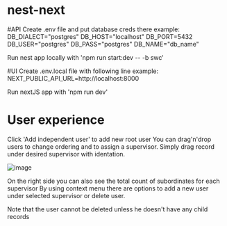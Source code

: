 # nest-next

#API
Create .env file and put database creds there
example:
DB_DIALECT="postgres"
DB_HOST="localhost"
DB_PORT=5432
DB_USER="postgres"
DB_PASS="postgres"
DB_NAME="db_name"

Run nest app locally with 'npm run start:dev -- -b swc'

#UI
Create .env.local file with following line
example:
NEXT_PUBLIC_API_URL=http://localhost:8000

Run nextJS app with 'npm run dev'

# User experience
Click 'Add independent user' to add new root user
You can drag'n'drop users to change ordering and to assign a supervisor. 
Simply drag record under desired supervisor with identation.

![image](https://github.com/petr-istratov/nest-next/assets/11350849/6796f21c-2e1b-41de-9b36-6ffe8a6012b1)

On the right side you can also see the total count of subordinates for each supervisor
By using context menu there are options to add a new user under selected supervisor or delete user.

Note that the user cannot be deleted unless he doesn't have any child records

